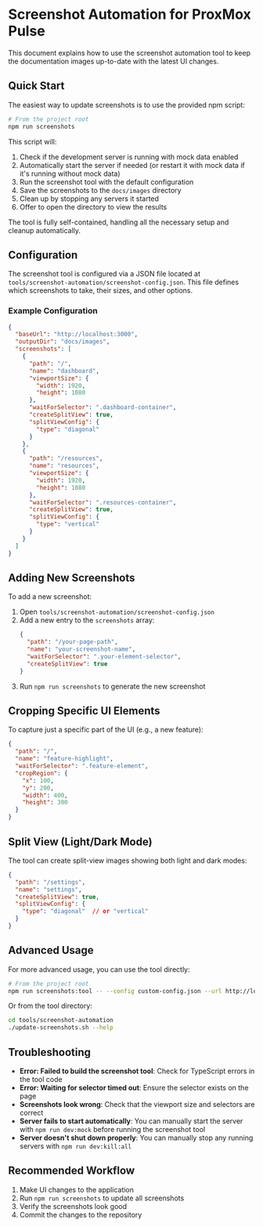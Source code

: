 # Screenshot Automation for ProxMox Pulse

This document explains how to use the screenshot automation tool to keep the documentation images up-to-date with the latest UI changes.

## Quick Start

The easiest way to update screenshots is to use the provided npm script:

```bash
# From the project root
npm run screenshots
```

This script will:
1. Check if the development server is running with mock data enabled
2. Automatically start the server if needed (or restart it with mock data if it's running without mock data)
3. Run the screenshot tool with the default configuration
4. Save the screenshots to the `docs/images` directory
5. Clean up by stopping any servers it started
6. Offer to open the directory to view the results

The tool is fully self-contained, handling all the necessary setup and cleanup automatically.

## Configuration

The screenshot tool is configured via a JSON file located at `tools/screenshot-automation/screenshot-config.json`. This file defines which screenshots to take, their sizes, and other options.

### Example Configuration

```json
{
  "baseUrl": "http://localhost:3000",
  "outputDir": "docs/images",
  "screenshots": [
    {
      "path": "/",
      "name": "dashboard",
      "viewportSize": {
        "width": 1920,
        "height": 1080
      },
      "waitForSelector": ".dashboard-container",
      "createSplitView": true,
      "splitViewConfig": {
        "type": "diagonal"
      }
    },
    {
      "path": "/resources",
      "name": "resources",
      "viewportSize": {
        "width": 1920,
        "height": 1080
      },
      "waitForSelector": ".resources-container",
      "createSplitView": true,
      "splitViewConfig": {
        "type": "vertical"
      }
    }
  ]
}
```

## Adding New Screenshots

To add a new screenshot:

1. Open `tools/screenshot-automation/screenshot-config.json`
2. Add a new entry to the `screenshots` array:
   ```json
   {
     "path": "/your-page-path",
     "name": "your-screenshot-name",
     "waitForSelector": ".your-element-selector",
     "createSplitView": true
   }
   ```
3. Run `npm run screenshots` to generate the new screenshot

## Cropping Specific UI Elements

To capture just a specific part of the UI (e.g., a new feature):

```json
{
  "path": "/",
  "name": "feature-highlight",
  "waitForSelector": ".feature-element",
  "cropRegion": {
    "x": 100,
    "y": 200,
    "width": 400,
    "height": 300
  }
}
```

## Split View (Light/Dark Mode)

The tool can create split-view images showing both light and dark modes:

```json
{
  "path": "/settings",
  "name": "settings",
  "createSplitView": true,
  "splitViewConfig": {
    "type": "diagonal"  // or "vertical"
  }
}
```

## Advanced Usage

For more advanced usage, you can use the tool directly:

```bash
# From the project root
npm run screenshots:tool -- --config custom-config.json --url http://localhost:9000
```

Or from the tool directory:

```bash
cd tools/screenshot-automation
./update-screenshots.sh --help
```

## Troubleshooting

- **Error: Failed to build the screenshot tool**: Check for TypeScript errors in the tool code
- **Error: Waiting for selector timed out**: Ensure the selector exists on the page
- **Screenshots look wrong**: Check that the viewport size and selectors are correct
- **Server fails to start automatically**: You can manually start the server with `npm run dev:mock` before running the screenshot tool
- **Server doesn't shut down properly**: You can manually stop any running servers with `npm run dev:kill:all`

## Recommended Workflow

1. Make UI changes to the application
2. Run `npm run screenshots` to update all screenshots
3. Verify the screenshots look good
4. Commit the changes to the repository